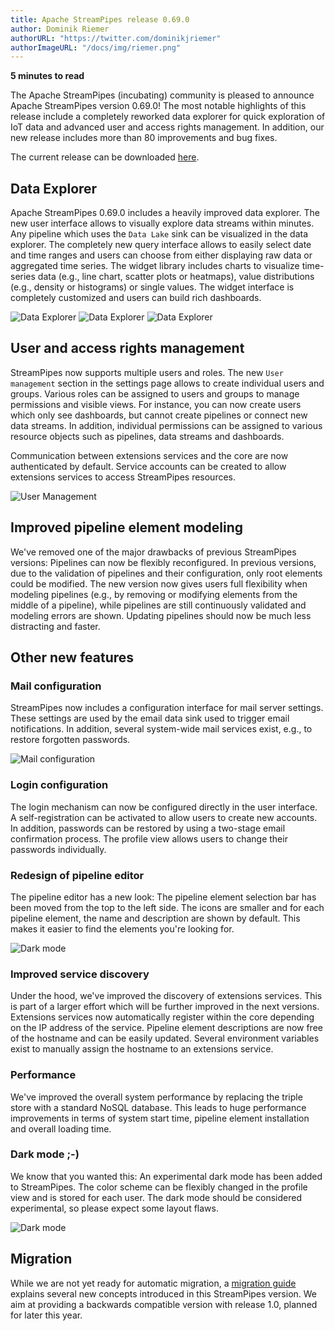 ```yaml
---
title: Apache StreamPipes release 0.69.0
author: Dominik Riemer
authorURL: "https://twitter.com/dominikjriemer"
authorImageURL: "/docs/img/riemer.png"
---
```

**<div style="float: left; padding-right: 40px;">5 minutes to read</div>**
<br>

The Apache StreamPipes (incubating) community is pleased to announce Apache StreamPipes version 0.69.0!
The most notable highlights of this release include a completely reworked data explorer for quick exploration of IoT data and advanced user and access rights management.
In addition, our new release includes more than 80 improvements and bug fixes.

<!--truncate-->

The current release can be downloaded <a href="https://streampipes.apache.org/download.html">here</a>.

## Data Explorer

Apache StreamPipes 0.69.0 includes a heavily improved data explorer. The new user interface allows to visually explore data streams within minutes.
Any pipeline which uses the ``Data Lake`` sink can be visualized in the data explorer. The completely new query interface allows to easily select date and time ranges and users can choose from either displaying raw data or aggregated time series.
The widget library includes charts to visualize time-series data (e.g., line chart, scatter plots or heatmaps), value distributions (e.g., density or histograms) or single values.
The widget interface is completely customized and users can build rich dashboards.

<img class="blog-image" style="max-width:90%;" src="/docs/blog/assets/2022-03-21/sp-data-explorer-2.png" alt="Data Explorer"/>

<img class="blog-image" style="max-width:90%;" src="/docs/blog/assets/2022-03-21/sp-data-explorer-3.png" alt="Data Explorer"/>

<img class="blog-image" style="max-width:90%;" src="/docs/blog/assets/2022-03-21/sp-data-explorer-4.png" alt="Data Explorer"/>

## User and access rights management
StreamPipes now supports multiple users and roles. The new ``User management`` section in the settings page allows to create individual users and groups.
Various roles can be assigned to users and groups to manage permissions and visible views. For instance, you can now create users which only see dashboards, but cannot create pipelines or connect new data streams.
In addition, individual permissions can be assigned to various resource objects such as pipelines, data streams and dashboards. 

Communication between extensions services and the core are now authenticated by default. Service accounts can be created to allow extensions services to access StreamPipes resources.

<img class="blog-image" style="max-width:90%;" src="/docs/blog/assets/2022-03-21/sp-user-management-2.png" alt="User Management"/>


## Improved pipeline element modeling
We've removed one of the major drawbacks of previous StreamPipes versions: Pipelines can now be flexibly reconfigured. In previous versions, due to the validation of pipelines and their configuration, only root elements could be modified. 
The new version now gives users full flexibility when modeling pipelines (e.g., by removing or modifying elements from the middle of a pipeline), while pipelines are still continuously validated and modeling errors are shown.
Updating pipelines should now be much less distracting and faster.

## Other new features

### Mail configuration

StreamPipes now includes a configuration interface for mail server settings. These settings are used by the email data sink used to trigger email notifications.
In addition, several system-wide mail services exist, e.g., to restore forgotten passwords.

<img class="blog-image" style="max-width:90%;" src="/docs/blog/assets/2022-03-21/sp-config-mail.png" alt="Mail configuration"/>


### Login configuration

The login mechanism can now be configured directly in the user interface. A self-registration can be activated to allow users to create new accounts.
In addition, passwords can be restored by using a two-stage email confirmation process. The profile view allows users to change their passwords individually.

### Redesign of pipeline editor
The pipeline editor has a new look: The pipeline element selection bar has been moved from the top to the left side. The icons are smaller and for each pipeline element, the name and description are shown by default.
This makes it easier to find the elements you're looking for.

<img class="blog-image" style="max-width:90%;" src="/docs/blog/assets/2022-03-21/sp-pipeline-editor.png" alt="Dark mode"/>


### Improved service discovery
Under the hood, we've improved the discovery of extensions services. This is part of a larger effort which will be further improved in the next versions.
Extensions services now automatically register within the core depending on the IP address of the service. Pipeline element descriptions are now free of the hostname and can be easily updated.
Several environment variables exist to manually assign the hostname to an extensions service.

### Performance
We've improved the overall system performance by replacing the triple store with a standard NoSQL database. This leads to huge performance improvements in terms of system start time, pipeline element installation and overall loading time.

### Dark mode ;-)
We know that you wanted this: An experimental dark mode has been added to StreamPipes. The color scheme can be flexibly changed in the profile view and is stored for each user.
The dark mode should be considered experimental, so please expect some layout flaws.

<img class="blog-image" style="max-width:90%;" src="/docs/blog/assets/2022-03-21/sp-dark-mode.png" alt="Dark mode"/>


## Migration
While we are not yet ready for automatic migration, a [migration guide](dev-guide-migration.md) explains several new concepts introduced in this StreamPipes version.
We aim at providing a backwards compatible version with release 1.0, planned for later this year.
